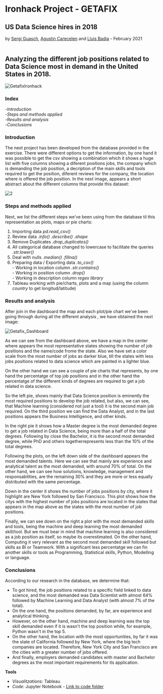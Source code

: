 # Ironhack Project - GETAFIX 
## US Data Science hires in 2018

by [Sergi Guasch](https://github.com/SergiGuasch/sergiguasch), [Agustin Carecelen](https://github.com/AgustinCarcelen) and [Lluis Badia](https://github.com/lluis90badia) - February 2021
<br/><br/>

## Analyzing the different job positions related to Data Science most in demand in the United States in 2018.

![GetafixIronhack](https://github.com/SergiGuasch/sergiguasch/blob/main/projects/getafix/GetafixIronhack.jpeg)

### Index
-*Introduction*  
-*Steps and methods applied*  
-*Results and analysis*  
-*Conclusions*  

### Introduction

The next project has been developed from the database provided in the exercise. There were different options to get the information, by one hand it was possible to get the csv showing a combination   which it shows a huge list with five columns showing a diferent positions jobs, the company which is demanding the job position, a decription of the main skills and tools required to get the position, diferent reviews for the company, the location where is offered the job position. In the next image, appears a short abstract about the different columns that provide this dataset:

![2](https://github.com/SergiGuasch/sergiguasch/blob/main/projects/getafix/2.png)

### Steps and methods applied

Next, we list the different steps we've been using from the database til this representation as plots, maps or pie charts:

1. Importing data *pd.read_csv()*
2. Review data *.info() .describe() .shape*
3. Remove Duplicates *.drop_duplicates()*
4. All categorical database changed to lowercase to facilitate the queries *.str.lower()*
5. Deal with nulls *.median() .fillna()*
6. Preparing data / Exporting data *.to_csv()*    
                  - Working in location column  *.str.contains()*  
                  - Working in position column  *.drop()*  
                  - Working in description column  *regex library*    
7. Tableau working with pie/charts, plots and a map (using the column *country* to get longitud/latitude)



### Results and analysis

After join in the dashboard the map and each plot/pie chart we've been going through during all the different analysis , we have obtained the next image:

![Getafix_Dashboard](https://github.com/SergiGuasch/sergiguasch/blob/main/projects/getafix/Getafix_Dashboard.jpg)

As we can see from the dashboard above, we have a map in the center where appears the most representative states showing the number of job positions and the name/code frome the state. Also we have set a color scale from the most number of jobs as darker blue, till the states with less jobs positions related to data science which are painted in a lighter blue.

On the other hand we can see a couple of pie charts that represents, by one hand the percentatge of top job positions and in the other hand the percentatge of the different kinds of degrees are required to get a job related in data science. 

So the left pie, shows mainly that Data Science position is eminently the most required positions to develop the job related, but also, we can see, that Machine learning (considered not just a tool) it is the second main job required. On the third position we can find the Data Analyst, and in the last positions appears the Business Intelligence, and other kinds.

In the right pie it shows how a Master degree is the most demanded degree to get a job related in Data Science, being more than a half of the total degrees. Following by close the Bachelor, it is the second most demanded degree, while PhD and others togetherrepresents less than the 10% of the total degrees.

Following the plots, on the left down side of the dashboard appears the most demanded talents. Here we can see that mainly are experience and analytical talent as the most 
demanded, with around 70% of total. On the other hand, we can see how solutions, knowledge, management and responsabilities, are the remaining 30% and they are more or less equally distributed with the same percentage.

Down in the center it shows the number of jobs positions by city, where it highlight are New York followed by San Francisco. This plot shows how the citys with the highest number of jobs positions are located in the states that appears in the map above as the states with the most number of job positions.

Finally, we can see down on the right a plot with the most demanded skills and tools, being the machine and deep learning the most demanded skill/tool. But we must bear in mind that machine learning is also considered as a job position as itself, so maybe its overestimated. On the other hand, Computing it very relevant as the second most demanded skill followed but skills as BI or Teamwork. With a significant less percentatge we can fin another skills or tools as Programming, Statistical skills, Python, Modelling or language.

### Conclusions

According to our research in the database, we determine that:  
- To got hired, the job positions related to a specific field linked to data science, and the most demanded was Data Scientist with almost 64% followed by Machine Learning and Data Analyst (with almost 7% of the total).
- On the one hand, the positions demanded, by far, are experience and analytical thinking.
- However, on the other hand, machine and deep learning was the top skill demanded even if it is wasn't the top position while, for example, Python wasn't in the top 5.
- On the other hand, the location with the most opportunities, by far it was the state of California followed by New York, where the big tech companies are located. Therefore, New York City and San Francisco are the cities with a greater number of jobs offered.
- And finally, employers demanded candidates with master and Bachelor degrees as the most important requirements for its application.

**Tools**

 - *Visualitzations:* Tableau
 - *Code:* Jupyter Notebook - [Link to code folder](https://github.com/SergiGuasch/sergiguasch/blob/main/projects/getafix/Getafix_Presentation.ipynb)
